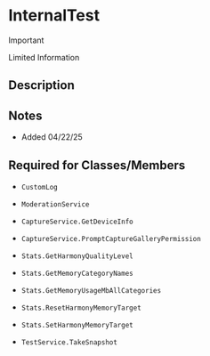 # InternalTest

> [!IMPORTANT]
> Limited Information

## Description

## Notes
- Added 04/22/25

## Required for Classes/Members
- `CustomLog`
- `ModerationService`

- `CaptureService.GetDeviceInfo`
- `CaptureService.PromptCaptureGalleryPermission`
- `Stats.GetHarmonyQualityLevel`
- `Stats.GetMemoryCategoryNames`
- `Stats.GetMemoryUsageMbAllCategories`
- `Stats.ResetHarmonyMemoryTarget`
- `Stats.SetHarmonyMemoryTarget`
- `TestService.TakeSnapshot`